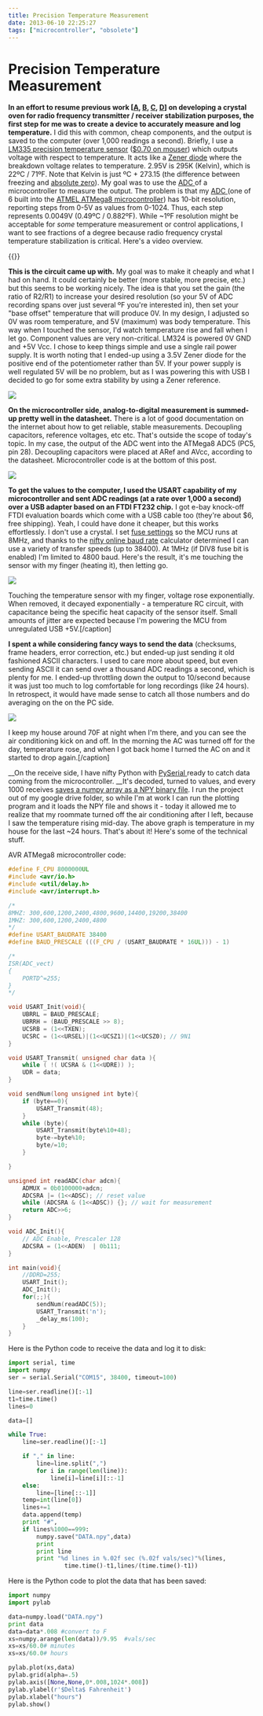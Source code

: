 ```yaml
---
title: Precision Temperature Measurement
date: 2013-06-10 22:25:27
tags: ["microcontroller", "obsolete"]
---
```


# Precision Temperature Measurement

__In an effort to resume previous work \[[A](http://www.swharden.com/blog/2010-11-24-atmega48-lm335-max232-serial-port-multi-channel-temperature-measurement/), [B](http://www.swharden.com/blog/2010-11-28-crystal-oven-experiments/), [C](http://www.swharden.com/blog/2010-08-27-hacking-together-a-crystal-oven-part-2/), [D](http://www.swharden.com/blog/2010-08-26-minimalist-crystal-oven/)\] on developing a crystal oven for radio frequency transmitter / receiver stabilization purposes, the first step for me was to create a device to accurately measure and log temperature.__ I did this with common, cheap components, and the output is saved to the computer (over 1,000 readings a second). Briefly, I use a [LM335 precision temperature sensor](http://www.ti.com/lit/ds/symlink/lm335.pdf) ([$0.70 on mouser](http://www.mouser.com/ProductDetail/STMicroelectronics/LM335Z/?qs=sGAEpiMZZMusbZ2pNxAMx3IjjBanxLGdnwZerf04Dlo%3d)) which outputs voltage with respect to temperature. It acts like a [Zener diode](http://en.wikipedia.org/wiki/Zener_diode) where the breakdown voltage relates to temperature. 2.95V is 295K (Kelvin), which is 22ºC / 71ºF. Note that Kelvin is just ºC + 273.15 (the difference between freezing and [absolute zero](http://en.wikipedia.org/wiki/Absolute_zero)). My goal was to use the [ADC ](http://en.wikipedia.org/wiki/Analog_digital_converter)of a microcontroller to measure the output. The problem is that my [ADC ](http://en.wikipedia.org/wiki/Analog_digital_converter)(one of 6 built into the [ATMEL ATMega8 microcontroller](http://www.atmel.com/Images/Atmel-2486-8-bit-AVR-microcontroller-ATmega8_L_datasheet.pdf)) has 10-bit resolution, reporting steps from 0-5V as values from 0-1024. Thus, each step represents 0.0049V (0.49ºC / 0.882ºF). While ~1ºF resolution might be acceptable for _some_ temperature measurement or control applications, I want to see fractions of a degree because radio frequency crystal temperature stabilization is critical. Here's a video overview.

{{<youtube LTPncC2e3Zo>}}

__This is the circuit came up with.__ My goal was to make it cheaply and what I had on hand. It could certainly be better (more stable, more precise, etc.) but this seems to be working nicely. The idea is that you set the gain (the ratio of R2/R1) to increase your desired resolution (so your 5V of ADC recording spans over just several ºF you're interested in), then set your "base offset" temperature that will produce 0V. In my design, I adjusted so 0V was room temperature, and 5V (maximum) was body temperature. This way when I touched the sensor, I'd watch temperature rise and fall when I let go.  Component values are very non-critical. LM324 is powered 0V GND and +5V Vcc. I chose to keep things simple and use a single rail power supply. It is worth noting that I ended-up using a 3.5V Zener diode for the positive end of the potentiometer rather than 5V.  If your power supply is well regulated 5V will be no problem, but as I was powering this with USB I decided to go for some extra stability by using a Zener reference.

<div class="text-center img-border">

![](https://swharden.com/static/2013/06/10/precision-thermometer-LM335-LM324-microcontroller.jpg)

</div>

__On the microcontroller side, analog-to-digital measurement is summed-up pretty well in the datasheet.__ There is a lot of good documentation on the internet about how to get reliable, stable measurements. Decoupling capacitors, reference voltages, etc etc. That's outside the scope of today's topic. In my case, the output of the ADC went into the ATMega8 ADC5 (PC5, pin 28). Decoupling capacitors were placed at ARef and AVcc, according to the datasheet. Microcontroller code is at the bottom of this post.

<div class="text-center">

![](https://swharden.com/static/2013/06/10/photo-3.jpg)

</div>

__To get the values to the computer, I used the USART capability of my microcontroller and sent ADC readings (at a rate over 1,000 a second) over a USB adapter based on an FTDI FT232 chip.__ I got e-bay knock-off FTDI evaluation boards which come with a USB cable too (they're about $6, free shipping). Yeah, I could have done it cheaper, but this works effortlessly. I don't use a crystal. I set [fuse settings](http://www.engbedded.com/fusecalc) so the MCU runs at 8MHz, and thanks to the [nifty online baud rate](http://www.wormfood.net/avrbaudcalc.php) calculator determined I can use a variety of transfer speeds (up to 38400). At 1MHz (if DIV8 fuse bit is enabled) I'm limited to 4800 baud. Here's the result, it's me touching the sensor with my finger (heating it), then letting go.

<div class="text-center">

![](https://swharden.com/static/2013/06/10/finger-touch.png)

</div>

Touching the temperature sensor with my finger, voltage rose exponentially. When removed, it decayed exponentially - a temperature RC circuit, with capacitance being the specific heat capacity of the sensor itself. Small amounts of jitter are expected because I'm powering the MCU from unregulated USB +5V.[/caption]

__I spent a while considering fancy ways to send the data__ (checksums, frame headers, error correction, etc.) but ended-up just sending it old fashioned ASCII characters. I used to care more about speed, but even sending ASCII it can send over a thousand ADC readings a second, which is plenty for me. I ended-up throttling down the output to 10/second because it was just too much to log comfortable for long recordings (like 24 hours). In retrospect, it would have made sense to catch all those numbers and do averaging on the on the PC side.

<div class="text-center">

![](https://swharden.com/static/2013/06/10/ac2.png)

</div>

I keep my house around 70F at night when I'm there, and you can see the air conditioning kick on and off. In the morning the AC was turned off for the day, temperature rose, and when I got back home I turned the AC on and it started to drop again.[/caption]

__On the receive side, I have nifty Python with [PySerial ](http://pyserial.sourceforge.net/)ready to catch data coming from the microcontroller. __It's decoded, turned to values, and every 1000 receives [saves a numpy array as a NPY binary file](http://docs.scipy.org/doc/numpy/reference/generated/numpy.save.html). I run the project out of my google drive folder, so while I'm at work I can run the plotting program and it loads the NPY file and shows it - today it allowed me to realize that my roommate turned off the air conditioning after I left, because I saw the temperature rising mid-day. The above graph is temperature in my house for the last ~24 hours. That's about it! Here's some of the technical stuff.

AVR ATMega8 microcontroller code:

```c
#define F_CPU 8000000UL
#include <avr/io.h>
#include <util/delay.h>
#include <avr/interrupt.h>

/*
8MHZ: 300,600,1200,2400,4800,9600,14400,19200,38400
1MHZ: 300,600,1200,2400,4800
*/
#define USART_BAUDRATE 38400
#define BAUD_PRESCALE (((F_CPU / (USART_BAUDRATE * 16UL))) - 1)

/*
ISR(ADC_vect)
{
    PORTD^=255;
}
*/

void USART_Init(void){
    UBRRL = BAUD_PRESCALE;
    UBRRH = (BAUD_PRESCALE >> 8);
    UCSRB = (1<<TXEN);
    UCSRC = (1<<URSEL)|(1<<UCSZ1)|(1<<UCSZ0); // 9N1
}

void USART_Transmit( unsigned char data ){
    while ( !( UCSRA & (1<<UDRE)) );
    UDR = data;
}

void sendNum(long unsigned int byte){
    if (byte==0){
        USART_Transmit(48);
    }
    while (byte){
        USART_Transmit(byte%10+48);
        byte-=byte%10;
        byte/=10;
    }

}

unsigned int readADC(char adcn){
    ADMUX = 0b0100000+adcn;
    ADCSRA |= (1<<ADSC); // reset value
    while (ADCSRA & (1<<ADSC)) {}; // wait for measurement
    return ADC>>6;
}

void ADC_Init(){
    // ADC Enable, Prescaler 128
    ADCSRA = (1<<ADEN)  | 0b111;
}

int main(void){
    //DDRD=255;
    USART_Init();
    ADC_Init();
    for(;;){
        sendNum(readADC(5));
        USART_Transmit('n');
        _delay_ms(100);
    }
}
```

Here is the Python code to receive the data and log it to disk:

```python
import serial, time
import numpy
ser = serial.Serial("COM15", 38400, timeout=100)

line=ser.readline()[:-1]
t1=time.time()
lines=0

data=[]

while True:
    line=ser.readline()[:-1]

    if "," in line:
        line=line.split(",")
        for i in range(len(line)):
            line[i]=line[i][::-1]
    else:
        line=[line[::-1]]
    temp=int(line[0])
    lines+=1
    data.append(temp)
    print "#",
    if lines%1000==999:
        numpy.save("DATA.npy",data)
        print
        print line
        print "%d lines in %.02f sec (%.02f vals/sec)"%(lines,
                time.time()-t1,lines/(time.time()-t1))
```

Here is the Python code to plot the data that has been saved:

```python
import numpy
import pylab

data=numpy.load("DATA.npy")
print data
data=data*.008 #convert to F
xs=numpy.arange(len(data))/9.95  #vals/sec
xs=xs/60.0# minutes
xs=xs/60.0# hours

pylab.plot(xs,data)
pylab.grid(alpha=.5)
pylab.axis([None,None,0*.008,1024*.008])
pylab.ylabel(r'$Delta$ Fahrenheit')
pylab.xlabel("hours")
pylab.show()
```